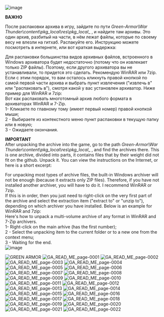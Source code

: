 ![image](https://github.com/user-attachments/assets/ce2df275-7cd2-4617-ae66-997ed32d812b)


__ВАЖНО__

После распаковки архива в игру, зайдите по пути _Green-Armor\War Thunder\content\pkg_local\res\pkg_local__ , и найдите там архивы. Это один архив, разбитый на части, в нём лежат файлы, которые по своему весу не влезли на гитхаб. Распакуйте его. Инструкцию можете посмотреть в интернете, или вот краткая выдержка:             

Для распаковки большинства видов архивных файлов, встроенного в Windows архиватора будет недостаточно (потому что он извлекает только ZIP файлы). Поэтому, если другого архиватора вы не устанавливали, то придется это сделать. Рекомендую WinRAR или 7zip.          
Если с этим порядок, то вам осталось кликнуть правой кнопкой по самой первой части архива и выбрать пункт извлечения ("извлечь в" или "распаковать в"), смотря какой у вас установлен архиватор. Ниже пример для WinRAR и 7zip:        
Вот как распаковать многотомный архив любого формата в архиваторах WinRAR и 7-Zip.        
1- Кликаете по главному тому (имеет первый номер) правой кнопкой мыши;      
2 - Выбираете из контекстного меню пункт распаковки в текущую папку или в новую;      
3 - Ожидаете окончания.      

__IMPORTANT__      
After unpacking the archive into the game, go to the path _Green-Armor\War Thunder\content\pkg_local\res\pkg_local__ , and find the archives there. This is one archive, divided into parts, it contains files that by their weight did not fit on the github. Unpack it. You can view the instructions on the Internet, or here is a short excerpt:             

For unpacking most types of archive files, the built-in Windows archiver will not be enough (because it extracts only ZIP files). Therefore, if you have not installed another archiver, you will have to do it. I recommend WinRAR or 7zip.          
If this is in order, then you just need to right-click on the very first part of the archive and select the extraction item ("extract to" or "unzip to"), depending on which archiver you have installed. Below is an example for WinRAR and 7zip:        
Here's how to unpack a multi-volume archive of any format in WinRAR and 7-Zip archivers.        
1- Right-click on the main arhive (has the first number);      
2 - Select the unpacking item to the current folder or to a new one from the context menu;      
3 - Waiting for the end.        
![image](https://github.com/user-attachments/assets/436b3df6-be09-4eea-b250-37bb43fa2034)

![GREEN ARMOR](https://github.com/user-attachments/assets/427f858d-e44f-4b85-914e-0bf19919ca1f)
![GA_READ_ME_page-0001](https://github.com/user-attachments/assets/050b13b1-9a9c-474c-a3c6-639a4c645c15)
![GA_READ_ME_page-0002](https://github.com/user-attachments/assets/c39d190e-d185-4d70-90eb-478135059a89)
![GA_READ_ME_page-0003](https://github.com/user-attachments/assets/55af2df8-b6a9-48e8-9847-61ed173a0f08)
![GA_READ_ME_page-0004](https://github.com/user-attachments/assets/7dd98d18-314b-455a-b7a3-714f6d529dc5)
![GA_READ_ME_page-0005](https://github.com/user-attachments/assets/0ffe5fdf-7233-4638-b919-dccc136952ca)
![GA_READ_ME_page-0006](https://github.com/user-attachments/assets/beea4d5d-c7d0-4106-885f-b8a35a155a75)
![GA_READ_ME_page-0007](https://github.com/user-attachments/assets/1112520a-52aa-42bd-96df-dad1411722f1)
![GA_READ_ME_page-0008](https://github.com/user-attachments/assets/9be71bb4-60bf-4311-a35d-b17931c29afc)
![GA_READ_ME_page-0009](https://github.com/user-attachments/assets/9f0522ab-791d-4fcf-8208-50c30ca2ff0f)
![GA_READ_ME_page-0010](https://github.com/user-attachments/assets/742429f7-8ca1-418f-9259-daa72a0c7c95)
![GA_READ_ME_page-0011](https://github.com/user-attachments/assets/59047d03-2a0d-46a4-aa8a-b9d593594a93)
![GA_READ_ME_page-0012](https://github.com/user-attachments/assets/666c5109-98b5-4b80-992b-52132805b5e4)
![GA_READ_ME_page-0013](https://github.com/user-attachments/assets/7db6d44b-133d-445b-b657-16719be8746e)
![GA_READ_ME_page-0014](https://github.com/user-attachments/assets/f5a7e9e8-f079-4e6d-b4a3-303ca3c2dec1)
![GA_READ_ME_page-0015](https://github.com/user-attachments/assets/0ad4c004-3bda-41a3-8fb4-7cdc021a69bf)
![GA_READ_ME_page-0016](https://github.com/user-attachments/assets/3c132d45-f265-4fc4-bbd8-7c680725c5d8)
![GA_READ_ME_page-0017](https://github.com/user-attachments/assets/6674c547-3fbc-456c-af3a-88eb96164e37)
![GA_READ_ME_page-0018](https://github.com/user-attachments/assets/f38f3233-b4bb-459e-992f-822ebdf2d1b3)
![GA_READ_ME_page-0019](https://github.com/user-attachments/assets/8602a398-362b-47b1-97bd-c331a69e9d4c)
![GA_READ_ME_page-0020](https://github.com/user-attachments/assets/9a19fc76-e6f4-4a30-94f3-247e0580deec)
![GA_READ_ME_page-0021](https://github.com/user-attachments/assets/21af5828-ac84-4e94-b90c-7640bca0490f)
![GA_READ_ME_page-0022](https://github.com/user-attachments/assets/5af00db8-d56a-4bf8-88c9-1d84dc34bd23)

